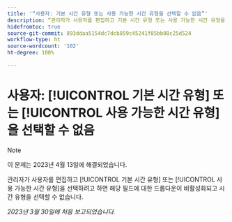 ```yaml
---
title: '“사용자: 기본 시간 유형 또는 사용 가능한 시간 유형을 선택할 수 없음”'
description: “관리자가 사용자를 편집하고 기본 시간 유형 또는 사용 가능한 시간 유형을 선택하려고 하면 해당 필드에 대한 드롭다운이 비활성화되고 시간 유형을 선택할 수 없습니다. ”
hidefromtoc: true
source-git-commit: 893ddaa5154dc7dcb859c45241f85bb08c25d524
workflow-type: ht
source-wordcount: '102'
ht-degree: 100%

---
```



# 사용자: [!UICONTROL 기본 시간 유형] 또는 [!UICONTROL 사용 가능한 시간 유형]을 선택할 수 없음

>[!NOTE]
>
>이 문제는 2023년 4월 13일에 해결되었습니다.

관리자가 사용자를 편집하고 [!UICONTROL 기본 시간 유형] 또는 [!UICONTROL 사용 가능한 시간 유형]을 선택하려고 하면 해당 필드에 대한 드롭다운이 비활성화되고 시간 유형을 선택할 수 없습니다.

_2023년 3월 30일에 처음 보고되었습니다._

